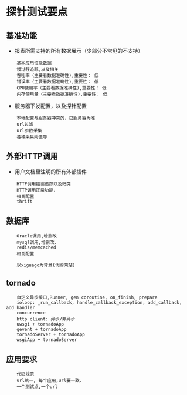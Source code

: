 # 探针测试要点

## 基准功能
* 报表所需支持的所有数据展示（少部分不常见的不支持）
```
    基本应用性能数据
    慢过程追踪,以及相关
    吞吐率（主要看数据准确性),重要性： 低
    错误率（主要看数据准确性),重要性： 低
    CPU使用率（主要看数据准确性),重要性： 低
    内存使用量（主要看数据准确性),重要性： 低
```

* 服务器下发配置，以及探针配置
```
    本地配置与服务器冲突的，已服务器为准
    url过滤
    url参数采集
    各种采集阈值等
```


## 外部HTTP调用
* 用户文档里注明的所有外部插件
```
    HTTP调用错误追踪以及归类
    HTTP调用正常功能.
    相关配置
    thrift
```

## 数据库
```
    Oracle调用,增删改
    mysql调用,增删改.
    redis/memcached
    相关配置

    以xiguago为背景(代购网站)
```


## tornado
```
    自定义异步接口,Runner, gen coroutine, on_finish, prepare
    ioloop: _run_callback, handle_callback_exception, add_callback, add_handler
    concurrence
    http client: 异步/非异步
    uwsgi + tornadoApp
    gevent + tornadoApp
    tornadoServer + tornadoApp
    wsgiApp + tornadoServer
```

## 应用要求

```
    代码规范
    url统一, 每个应用,url要一致.
    一个测试点,一个url
```

